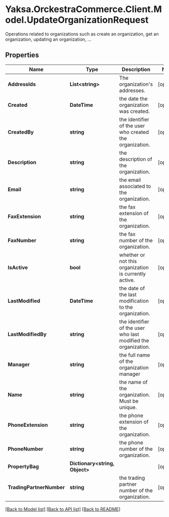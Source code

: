 # Yaksa.OrckestraCommerce.Client.Model.UpdateOrganizationRequest
Operations related to organizations such as create an organization, get an organization, updating an organization, ...

## Properties

Name | Type | Description | Notes
------------ | ------------- | ------------- | -------------
**AddressIds** | **List&lt;string&gt;** | The organization&#39;s addresses. | [optional] 
**Created** | **DateTime** | the date the organization was created. | [optional] 
**CreatedBy** | **string** | the identifier of the user who created the organization. | [optional] 
**Description** | **string** | the description of the organization. | [optional] 
**Email** | **string** | the email associated to the organization. | [optional] 
**FaxExtension** | **string** | the fax extension of the organization. | [optional] 
**FaxNumber** | **string** | the fax number of the organization. | [optional] 
**IsActive** | **bool** | whether or not this organization is currently active. | [optional] 
**LastModified** | **DateTime** | the date of the last modification to the organization. | [optional] 
**LastModifiedBy** | **string** | the identifier of the user who last modified the organization. | [optional] 
**Manager** | **string** | the full name of the organization manager | [optional] 
**Name** | **string** | the name of the organization. Must be unique. | [optional] 
**PhoneExtension** | **string** | the phone extension of the organization. | [optional] 
**PhoneNumber** | **string** | the phone number of the organization. | [optional] 
**PropertyBag** | **Dictionary&lt;string, Object&gt;** |  | [optional] 
**TradingPartnerNumber** | **string** | the trading partner number of the organization. | [optional] 

[[Back to Model list]](../README.md#documentation-for-models) [[Back to API list]](../README.md#documentation-for-api-endpoints) [[Back to README]](../README.md)

